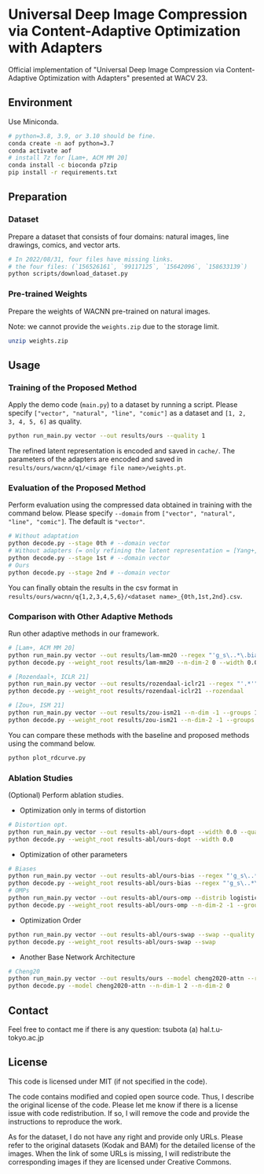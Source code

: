 # Universal Deep Image Compression via Content-Adaptive Optimization with Adapters
Official implementation of "Universal Deep Image Compression via Content-Adaptive Optimization with Adapters" presented at WACV 23.

## Environment
Use Miniconda.

```bash
# python=3.8, 3.9, or 3.10 should be fine.
conda create -n aof python=3.7
conda activate aof
# install 7z for [Lam+, ACM MM 20]
conda install -c bioconda p7zip
pip install -r requirements.txt
```

## Preparation
### Dataset
Prepare a dataset that consists of four domains: natural images, line drawings, comics, and vector arts.

```bash
# In 2022/08/31, four files have missing links.
# the four files: (`156526161`, `99117125`, `15642096`, `158633139`)
python scripts/download_dataset.py
```

### Pre-trained Weights
Prepare the weights of WACNN pre-trained on natural images.

Note: we cannot provide the `weights.zip` due to the storage limit.

```bash
unzip weights.zip
```

## Usage
### Training of the Proposed Method
Apply the demo code (`main.py`) to a dataset by running a script.
Please specify `["vector", "natural", "line", "comic"]` as a dataset and `[1, 2, 3, 4, 5, 6]` as quality.

```bash
python run_main.py vector --out results/ours --quality 1
```

The refined latent representation is encoded and saved in `cache/`.
The parameters of the adapters are encoded and saved in `results/ours/wacnn/q1/<image file name>/weights.pt`.

### Evaluation of the Proposed Method
Perform evaluation using the compressed data obtained in training with the command below.
Please specify `--domain` from `["vector", "natural", "line", "comic"]`. The default is `"vector"`.

```bash
# Without adaptation
python decode.py --stage 0th # --domain vector
# Without adapters (= only refining the latent representation = [Yang+, NeurIPS 20])
python decode.py --stage 1st # --domain vector
# Ours
python decode.py --stage 2nd # --domain vector
```

You can finally obtain the results in the csv format in `results/ours/wacnn/q{1,2,3,4,5,6}/<dataset name>_{0th,1st,2nd}.csv`.

### Comparison with Other Adaptive Methods
Run other adaptive methods in our framework.

```bash
# [Lam+, ACM MM 20]
python run_main.py vector --out results/lam-mm20 --regex "'g_s\..*\.bias'" --n-dim 0 --width 0.0 --data_type float32 --quality 1
python decode.py --weight_root results/lam-mm20 --n-dim-2 0 --width 0.0 --regex "g_s\..*\.bias" --data_type float64+7z

# [Rozendaal+, ICLR 21]
python run_main.py vector --out results/rozendaal-iclr21 --regex "'.*'" --n-dim 0 --width 0.005 --alpha 1000 --sigma 0.05 --distrib spike-and-slab --lr 3e-5 --opt-enc --quality 1
python decode.py --weight_root results/rozendaal-iclr21 --rozendaal

# [Zou+, ISM 21]
python run_main.py vector --out results/zou-ism21 --n-dim -1 --groups 192 --width 0.0 --quality 1
python decode.py --weight_root results/zou-ism21 --n-dim-2 -1 --groups 192 --width 0.0
```

You can compare these methods with the baseline and proposed methods using the command below.

```bash
python plot_rdcurve.py
```

### Ablation Studies
(Optional) Perform ablation studies.

* Optimization only in terms of distortion
```bash
# Distortion opt.
python run_main.py vector --out results-abl/ours-dopt --width 0.0 --quality 1
python decode.py --weight_root results-abl/ours-dopt --width 0.0
```

* Optimization of other parameters

```bash
# Biases
python run_main.py vector --out results-abl/ours-bias --regex "'g_s\..*\.bias'" --n-dim 0 --lr_2 1e-5 --quality 1
python decode.py --weight_root results-abl/ours-bias --regex "'g_s\..*\.bias'" --n-dim-2 0
# OMPs
python run_main.py vector --out results-abl/ours-omp --distrib logistic --n-dim -1 --groups 192 --quality 1
python decode.py --weight_root results-abl/ours-omp --n-dim-2 -1 --groups 192
```

* Optimization Order

```bash
python run_main.py vector --out results-abl/ours-swap --swap --quality 1
python decode.py --weight_root results-abl/ours-swap --swap
```

* Another Base Network Architecture

```bash
# Cheng20
python run_main.py vector --out results/ours --model cheng2020-attn --regex "'g_s\.[8-8]\.adapter_1.*'" --quality 1
python decode.py --model cheng2020-attn --n-dim-1 2 --n-dim-2 0
```

## Contact
Feel free to contact me if there is any question: tsubota (a) hal.t.u-tokyo.ac.jp

## License
This code is licensed under MIT (if not specified in the code).

The code contains modified and copied open source code.
Thus, I describe the original license of the code.
Please let me know if there is a license issue with code redistribution.
If so, I will remove the code and provide the instructions to reproduce the work.

As for the dataset, I do not have any right and provide only URLs.
Please refer to the original datasets (Kodak and BAM) for the detailed license of the images.
When the link of some URLs is missing, I will redistribute the corresponding images if they are licensed under Creative Commons.
